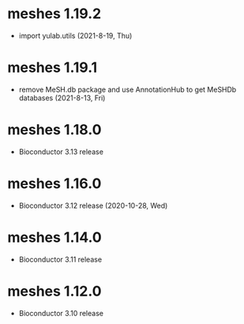 # meshes 1.19.2

+ import yulab.utils (2021-8-19, Thu)

# meshes 1.19.1

+ remove MeSH.db package and use AnnotationHub to get MeSHDb databases (2021-8-13, Fri)

# meshes 1.18.0

+ Bioconductor 3.13 release

# meshes 1.16.0

+ Bioconductor 3.12 release (2020-10-28, Wed)

# meshes 1.14.0

+ Bioconductor 3.11 release

# meshes 1.12.0

+ Bioconductor 3.10 release
